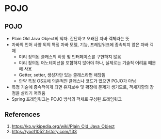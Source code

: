 # POJO

## POJO

- Plain Old Java Object의 약자. 간단하고 오래된 자바 객체라는 뜻
- 자바의 언어 사양 외의 특정 자바 모델, 기능, 프레임워크에 종속되지 않은 자바 객체
  - 미리 정의된 클래스의 확장 및 인터페이스를 구현하지 않음
  - 미리 정의된 어노테이션을 포함하지 않아야 하나, 실제로는 기술적 어려움 때문에 사용
  - Getter, setter, 생성자만 있는 클래스라면 해당됨
  - 만약 특정 OS등에 의존적인 클래스나 코드가 있으면 POJO가 아님
- 특정 기술에 종속적이게 되면 유지보수 및 확장에 문제가 생기므로, 객체지향의 장점을 살리기 어려움
- Spring 프레임워크는 POJO 방식의 객체로 구성된 프레임워크

## References

1. https://ko.wikipedia.org/wiki/Plain_Old_Java_Object
2. https://yoo11052.tistory.com/133
